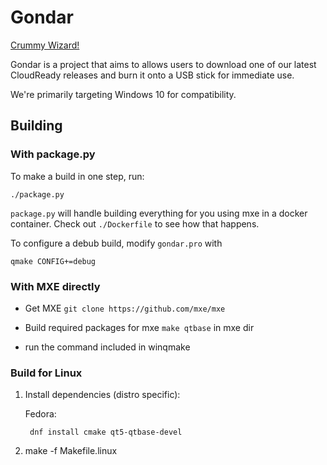 # Gondar
[Crummy Wizard!](https://www.youtube.com/watch?v=1TVjEGqJoMg)

Gondar is a project that aims to allows users to download one of our latest
CloudReady releases and burn it onto a USB stick for immediate use.

We're primarily targeting Windows 10 for compatibility.

## Building
### With package.py
To make a build in one step, run:
```
./package.py
```
`package.py` will handle building everything for you using mxe in a docker
container.  Check out `./Dockerfile` to see how that happens.
    
To configure a debub build, modify `gondar.pro` with 

```
qmake CONFIG+=debug
```

### With MXE directly

* Get MXE `git clone https://github.com/mxe/mxe`

* Build required packages for mxe `make qtbase` in mxe dir

* run the command included in winqmake

### Build for Linux

1. Install dependencies (distro specific):

    Fedora:
    
        dnf install cmake qt5-qtbase-devel

2. make -f Makefile.linux
